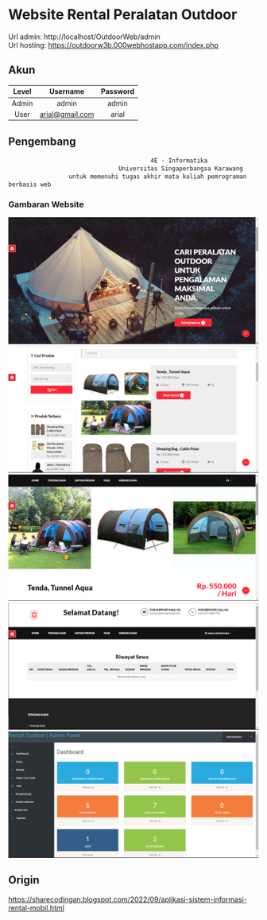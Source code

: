 # Website Rental Peralatan Outdoor 
Url admin: http://localhost/OutdoorWeb/admin
<br>
Url hosting: https://outdoorw3b.000webhostapp.com/index.php

## Akun
   Level   |     Username      | Password 
:---------:|:-----------------:|:--------:
 Admin     |  admin            | admin    
 User      |  arial@gmail.com  | arial    

## Pengembang
                                            4E - Informatika 
                                   Universitas Singaperbangsa Karawang
                     untuk memenuhi tugas akhir mata kuliah pemrograman berbasis web

### Gambaran Website
![dashboard](img/Img1.png)
![daftar produk](img/Img2.png)
![produk](img/Img3.png)
![sewa](img/Img4.png)
![admin](img/Img5.png)

## Origin 
https://sharecodingan.blogspot.com/2022/09/aplikasi-sistem-informasi-rental-mobil.html
